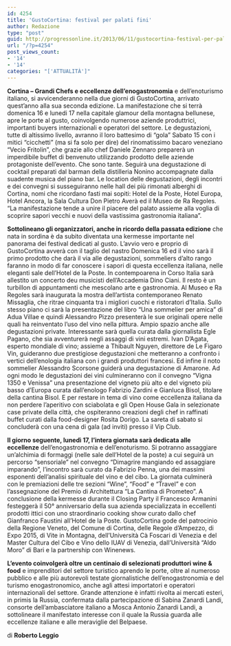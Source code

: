 ```yaml
---
id: 4254
title: 'GustoCortina: festival per palati fini'
author: Redazione
type: "post"
guid: http://progressonline.it/2013/06/11/gustocortina-festival-per-palati-fini/
url: "/?p=4254"
post_views_count:
- '14'
- '14'
categories: "['ATTUALITÀ']"
---
```


**Cortina – Grandi Chefs e eccellenze dell’enogastronomia** e dell’enoturismo italiano, si avvicenderanno nella due giorni di GustoCortina, arrivato quest’anno alla sua seconda edizione. La manifestazione che si terrà domenica 16 e lunedi 17 nella capitale glamour della montagna bellunese, apre le porte al gusto, coinvolgendo numerose aziende produttrici, importanti buyers internazionali e operatori del settore. Le degustazioni, tutte di altissimo livello, avranno il loro battesimo di “gola” Sabato 15 con i mitici “cicchetti” (ma si fa solo per dire) del rinomatissimo bacaro veneziano “Vecio Fritolin”, che grazie allo chef Daniele Zennaro preparerà un imperdibile buffet di benvenuto utilizzando prodotto delle aziende protagoniste dell’evento. Che sono tante. Seguirà una degustazione di cocktail preparati dal barman della distilleria Nonino accompagnate dalla suadente musica del piano bar. Le location delle degustazioni, degli incontri e dei convegni si susseguiranno nelle hall dei più rimonati alberghi di Cortina, nomi che ricordano fasti mai sopiti: Hotel de la Poste, Hotel Europa, Hotel Ancora, la Sala Cultura Don Pietro Averà ed il Museo de Ra Regoles. “La manifestazione tende a unire il piacere del palato assieme alla voglia di scoprire sapori vecchi e nuovi della vastissima gastronomia italiana”.

**Sottolineano gli organizzatori, anche in ricordo della passata edizione** che nata in sordina è da subito diventata una kermesse importante nel panorama dei festival dedicati al gusto. L’avvio vero e proprio di GustoCortina avverà con il taglio del nastro Domenica 16 ed il vino sarà il primo prodotto che darà il via alle degustazioni, sommeliers d’alto rango faranno in modo di far conoscere i sapori di questa eccellenza italiana, nelle eleganti sale dell’Hotel de la Poste. In contempoarena in Corso Italia sarà allestito un concerto deu musicisti dell’Accademia Dino Ciani. Il resto è un turbillon di appuntamenti che mescolano arte e gastronomia. Al Museo e Ra Regoles sarà inaugurata la mostra dell’artista contemporaneo Renato Missaglia, che ritrae cinquanta tra i migliori cuochi e ristoratori d’Italia. Sullo stesso piano ci sarà la presentazione del libro “Una sommelier per amica” di Adua Villae e quindi Alessandro Pizzo presenterà le sue originali opere nelle quali ha reinventato l’uso del vino nella pittura. Ampio spazio anche alle degustazioni private. Interessante sarà quella curata dalla giornalista Egle Pagano, che sia avventurerà negli assaggi di vini estremi. Ivan D’Agata, esperto mondiale di vino; assieme a Thibault Nguyen, direttore de Le Figaro Vin, guideranno due prestigiose degustazioni che metteranno a confronto i vertici dell’enologia italiana con i grandi produttori francesi. Ed infine il noto sommelier Alessandro Scorsone guiderà una degustazione di Amarone. Ad ogni modo le degustazioni dei vini culmineranno con il convegno “Vigna 1350 e Venissa” una presentazione del vigneto più alto e del vigneto più basso d’Europa curata dall’enologo Fabrizio Zardini e Gianluca Bisol, titolare della cantina Bisol. E per restare in tema di vino come eccellenza italiana da non perdere l’aperitivo con sciabolata e gli Open House Gala in selezionate case private della città, che ospiteranno creazioni degli chef in raffinati buffet curati dalla food-designer Rosita Dorigo. La sareta di sabato si concluderà con una cena di gala (ad inviti) presso il Vip Club.

**Il giorno seguente, lunedì 17, l’intera giornata sarà dedicata alle eccellenze** dell’enogastronomia e dell’enoturismo. Si potranno assaggiare un’alchimia di formaggi (nelle sale dell’Hotel de la poste) a cui seguirà un percorso “sensoriale” nel convegno “Dimagrire mangiando ed assaggiare imparando”, l’incontro sarà curato da Fabrizio Penna, una dei massimi esponenti dell’analisi spirituale del vino e del cibo. La giornata culminerà con le premiazioni delle tre sezioni “Wine”, “Food” e “Travel” e con l’assegnazione del Premio di Architettura “La Cantina di Prometeo”. A conclusione della kermesse durante il Closing Party il Francesco Armanini festeggerà il 50° anniversario della sua azienda specializzata in eccellenti prodotti ittici con uno straordinario cooking show curato dallo chef Gianfranco Faustini all’Hotel de la Poste. GustoCortina gode del patrocinio della Regione Veneto, del Comune di Cortina, delle Regole d’Ampezzo, di Expo 2015, di Vite in Montagna, dell’Università Cà Foscari di Venezia e del Master Cultura del Cibo e Vino dello IUAV di Venezia, dall’Università “Aldo Moro” di Bari e la partnership con Winenews.

**L’evento coinvolgerà oltre un centinaio di selezionati produttori wine &amp; food** e imprenditori del settore turistico aprendo le porte, oltre al numeroso pubblico e alle più autorevoli testate giornalistiche dell’enogastronomia e del turismo enogastronomico, anche agli attesi importatori e operatori internazionali del settore. Grande attenzione è infatti rivolta ai mercati esteri, in primis la Russia, confermata dalla partecipazione di Sabina Zanardi Landi, consorte dell’ambasciatore italiano a Mosca Antonio Zanardi Landi, a sottolineare il manifestato interesse con il quale la Russia guarda alle eccellenze italiane e alle meraviglie del Belpaese.

di **Roberto Leggio**